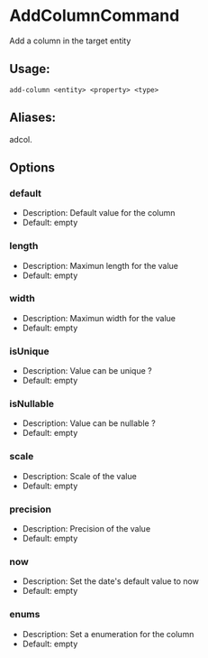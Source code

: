 # AddColumnCommand
Add a column in the target entity
## Usage:
```
add-column <entity> <property> <type>
```
## Aliases:
adcol.
## Options
### default
- Description: Default value for the column
- Default: empty
### length
- Description: Maximun length for the value
- Default: empty
### width
- Description: Maximun width for the value
- Default: empty
### isUnique
- Description: Value can be unique ?
- Default: empty
### isNullable
- Description: Value can be nullable ?
- Default: empty
### scale
- Description: Scale of the value
- Default: empty
### precision
- Description: Precision of the value
- Default: empty
### now
- Description: Set the date's default value to now
- Default: empty
### enums
- Description: Set a enumeration for the column
- Default: empty
